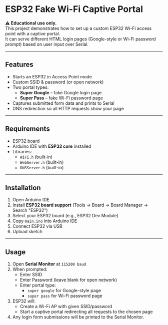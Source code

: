 # ESP32 Fake Wi-Fi Captive Portal

⚠️ **Educational use only.**  
This project demonstrates how to set up a custom ESP32 Wi-Fi access point with a captive portal.  
It can serve different HTML login pages (Google-style or Wi-Fi password prompt) based on user input over Serial.

---

## Features
- Starts an ESP32 in Access Point mode
- Custom SSID & password (or open network)
- Two portal types:
  - **Super Google** – fake Google login page
  - **Super Pass** – fake Wi-Fi password page
- Captures submitted form data and prints to Serial
- DNS redirection so all HTTP requests show your page

---

## Requirements
- ESP32 board
- Arduino IDE with **ESP32 core** installed
- Libraries:
  - `WiFi.h` (built-in)
  - `WebServer.h` (built-in)
  - `DNSServer.h` (built-in)

---

## Installation
1. Open Arduino IDE
2. Install **ESP32 board support** (Tools → Board → Board Manager → Search "ESP32")
3. Select your ESP32 board (e.g., ESP32 Dev Module)
4. Copy `main.ino` into Arduino IDE
5. Connect ESP32 via USB
6. Upload sketch

---

## Usage
1. Open **Serial Monitor** at `115200 baud`
2. When prompted:
   - Enter SSID  
   - Enter Password (leave blank for open network)  
   - Enter portal type:  
     - `super google` for Google-style page  
     - `super pass` for Wi-Fi password page  
3. ESP32 will:
   - Create a Wi-Fi AP with given SSID/password
   - Start a captive portal redirecting all requests to the chosen page
4. Any login form submissions will be printed to the Serial Monitor.
